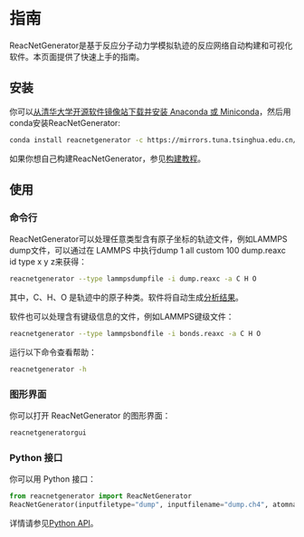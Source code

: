 # 指南

ReacNetGenerator是基于反应分子动力学模拟轨迹的反应网络自动构建和可视化软件。本页面提供了快速上手的指南。

## 安装

你可以[从清华大学开源软件镜像站下载并安装 Anaconda 或 Miniconda](https://mirror.tuna.tsinghua.edu.cn/help/anaconda/)，然后用conda安装ReacNetGenerator:

```bash
conda install reacnetgenerator -c https://mirrors.tuna.tsinghua.edu.cn/anaconda/cloud/conda-forge/
```

如果你想自己构建ReacNetGenerator，参见[构建教程](guide/build.md)。

## 使用

### 命令行

ReacNetGenerator可以处理任意类型含有原子坐标的轨迹文件，例如LAMMPS dump文件，可以通过在 LAMMPS 中执行dump 1 all custom 100 dump.reaxc id type x y z来获得：

```bash
reacnetgenerator --type lammpsdumpfile -i dump.reaxc -a C H O
```

其中，C、H、O 是轨迹中的原子种类。软件将自动生成<a href="/report.html?jdata=https%3A%2F%2Fgist.githubusercontent.com%2Fnjzjz%2Fe9a4b42ceb7d2c3c7ada189f38708bf3%2Fraw%2F83d01b9ab1780b0ad2d1e7f934e61fa113cb0f9f%2Fmethane.json" target="_blank">分析结果</a>。

软件也可以处理含有键级信息的文件，例如LAMMPS键级文件：

```bash
reacnetgenerator --type lammpsbondfile -i bonds.reaxc -a C H O
```

运行以下命令查看帮助：

```bash
reacnetgenerator -h
```

### 图形界面

你可以打开 ReacNetGenerator 的图形界面：

```bash
reacnetgeneratorgui
```

### Python 接口

你可以用 Python 接口：

```python
from reacnetgenerator import ReacNetGenerator
ReacNetGenerator(inputfiletype="dump", inputfilename="dump.ch4", atomname=['C', 'H', 'O']).runanddraw()
```

详情请参见<a href="/api/" target="_blank">Python API</a>。
